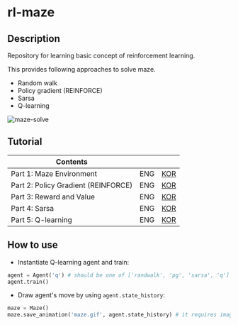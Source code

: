 # rl-maze

## Description

Repository for learning basic concept of reinforcement learning.

This provides following approaches to solve maze.

* Random walk
* Policy gradient (REINFORCE)
* Sarsa
* Q-learning

![maze-solve](https://jihoonerd.github.io/assets/images/posts/2019-05-25-ml-rl-maze-part2/REINFORCE.gif)

## Tutorial

|Contents|||
|---|---|---|
|Part 1: Maze Environment| ENG | [KOR](https://jihoonerd.github.io/machine-learning/ml-rl-maze-part1-kr/)
|Part 2: Policy Gradient (REINFORCE)| ENG | [KOR](https://jihoonerd.github.io/machine-learning/ml-rl-maze-part2-kr/)
|Part 3: Reward and Value| ENG | [KOR](https://jihoonerd.github.io/machine-learning/ml-rl-maze-part3-kr/)
|Part 4: Sarsa| ENG | [KOR](https://jihoonerd.github.io/machine-learning/ml-rl-maze-part4-kr/)
|Part 5: Q-learning| ENG | [KOR](https://jihoonerd.github.io/machine-learning/ml-rl-maze-part5-kr/)

## How to use

* Instantiate Q-learning agent and train:

```python
agent = Agent('q') # should be one of ['randwalk', 'pg', 'sarsa', 'q']
agent.train()
```

* Draw agent's move by using `agent.state_history`:

```python
maze = Maze()
maze.save_animation('maze.gif', agent.state_history) # it requires imagemagick
```